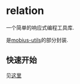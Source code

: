 # relation

一个简单的响应式编程工具库.

是[mobius-utils](https://github.com/we-mobius/mobius-utils)的部分封装.

## 快速开始

见[这里](https://github.com/lsby/relation/blob/master/test/index.test.ts)
